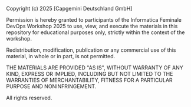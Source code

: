 
Copyright (c) 2025 [Capgemini Deutschland GmbH]

Permission is hereby granted to participants of the Informatica Feminale DevOps Workshop 2025 to use, view, and execute the materials in this repository for educational purposes only, strictly within the context of the workshop.

Redistribution, modification, publication or any commercial use of this material, in whole or in part, is not permitted.

THE MATERIALS ARE PROVIDED "AS IS", WITHOUT WARRANTY OF ANY KIND, EXPRESS OR IMPLIED, INCLUDING BUT NOT LIMITED TO THE WARRANTIES OF MERCHANTABILITY, FITNESS FOR A PARTICULAR PURPOSE AND NONINFRINGEMENT.

All rights reserved.

